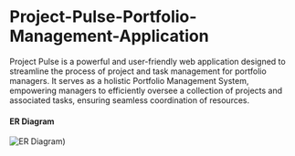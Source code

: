 # Project-Pulse-Portfolio-Management-Application
Project Pulse is a powerful and user-friendly web application designed to streamline the process of project and task management for portfolio managers. It serves as a holistic Portfolio Management System, empowering managers to efficiently oversee a collection of projects and associated tasks, ensuring seamless coordination of resources.

#### ER Diagram
![ER Diagram)](https://github.com/Smoke221/Project-Pulse-Portfolio-Management-Application/assets/114225283/20e1f914-0fec-44f4-ba52-d13534ca6765)
